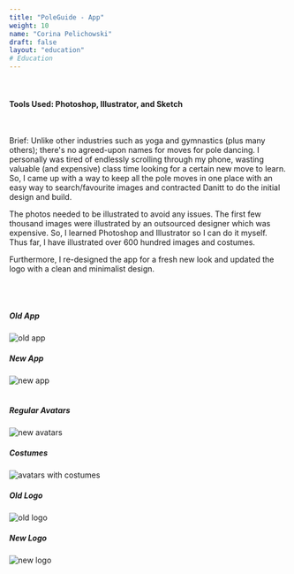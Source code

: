 ```yaml
---
title: "PoleGuide - App"
weight: 10
name: "Corina Pelichowski"
draft: false
layout: "education"
# Education
---
```

<br>
<h4>Tools Used: Photoshop, Illustrator, and Sketch</h4>

<br>

<p>
  Brief: Unlike other industries such as yoga and gymnastics (plus many others); there's no agreed-upon names for moves for pole dancing. I personally was tired of endlessly scrolling through my phone, wasting valuable (and expensive) class time looking for a certain new move to learn. So, I came up with a way to keep all the pole moves in one place with an easy way to search/favourite images and contracted Danitt to do the initial design and build.</p>
<p>
    The photos needed to be illustrated to avoid any issues. The first few thousand images were illustrated by an outsourced designer which was expensive. So, I learned Photoshop and Illustrator so I can do it myself. Thus far, I have illustrated over 600 hundred images and costumes.
</p>

<p>
    Furthermore, I re-designed the app for a fresh new look and updated the logo with a clean and minimalist design.
</p>

<br>

<!-- IMAGES -->

<br>
<div class="container"> <!-- Images -->
    <div class="row"> <!-- old and new app-->
        <div class="col-md">
            <h5>Old App</h5>
            <img src="/img/portfolio/pg/pg1.png" alt="old app">
        </div>
        <div class="col-md">
            <h5>New App</h5>
            <img src="/img/portfolio/pg/pg2.png" alt="new app">
        </div>
    </div><!-- old and new app-->
    <br>
    <div class="row"> <!-- avatars -->
        <div class="col-md">
            <h5>Regular Avatars</h5>
            <img src="/img/portfolio/pg/pg3.png" alt="new avatars">
        </div>
        <div class="col-md">
            <h5>Costumes</h5>
            <img src="/img/portfolio/pg/pg4.png" alt="avatars with costumes">
        </div>
    </div><!-- avatars -->
    <div class="row"> <!-- old and new logos -->
        <div class="col-md">
            <h5>Old Logo</h5>
            <img src="/img/portfolio/pg/pg5.png" alt="old logo">
        </div>
        <div class="col-md">
            <h5>New Logo</h5>
            <img src="/img/portfolio/pg/pg6.png" alt="new logo">
        </div>
    </div><!-- old and new logos -->
</div> <!-- /Images -->